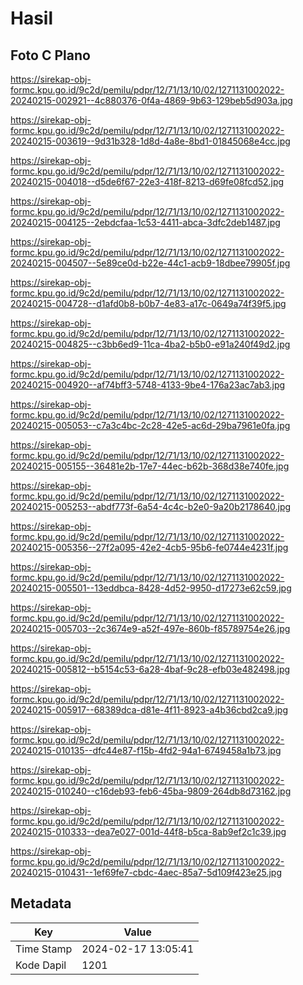 # Hasil

## Foto C Plano

https://sirekap-obj-formc.kpu.go.id/9c2d/pemilu/pdpr/12/71/13/10/02/1271131002022-20240215-002921--4c880376-0f4a-4869-9b63-129beb5d903a.jpg

https://sirekap-obj-formc.kpu.go.id/9c2d/pemilu/pdpr/12/71/13/10/02/1271131002022-20240215-003619--9d31b328-1d8d-4a8e-8bd1-01845068e4cc.jpg

https://sirekap-obj-formc.kpu.go.id/9c2d/pemilu/pdpr/12/71/13/10/02/1271131002022-20240215-004018--d5de6f67-22e3-418f-8213-d69fe08fcd52.jpg

https://sirekap-obj-formc.kpu.go.id/9c2d/pemilu/pdpr/12/71/13/10/02/1271131002022-20240215-004125--2ebdcfaa-1c53-4411-abca-3dfc2deb1487.jpg

https://sirekap-obj-formc.kpu.go.id/9c2d/pemilu/pdpr/12/71/13/10/02/1271131002022-20240215-004507--5e89ce0d-b22e-44c1-acb9-18dbee79905f.jpg

https://sirekap-obj-formc.kpu.go.id/9c2d/pemilu/pdpr/12/71/13/10/02/1271131002022-20240215-004728--d1afd0b8-b0b7-4e83-a17c-0649a74f39f5.jpg

https://sirekap-obj-formc.kpu.go.id/9c2d/pemilu/pdpr/12/71/13/10/02/1271131002022-20240215-004825--c3bb6ed9-11ca-4ba2-b5b0-e91a240f49d2.jpg

https://sirekap-obj-formc.kpu.go.id/9c2d/pemilu/pdpr/12/71/13/10/02/1271131002022-20240215-004920--af74bff3-5748-4133-9be4-176a23ac7ab3.jpg

https://sirekap-obj-formc.kpu.go.id/9c2d/pemilu/pdpr/12/71/13/10/02/1271131002022-20240215-005053--c7a3c4bc-2c28-42e5-ac6d-29ba7961e0fa.jpg

https://sirekap-obj-formc.kpu.go.id/9c2d/pemilu/pdpr/12/71/13/10/02/1271131002022-20240215-005155--36481e2b-17e7-44ec-b62b-368d38e740fe.jpg

https://sirekap-obj-formc.kpu.go.id/9c2d/pemilu/pdpr/12/71/13/10/02/1271131002022-20240215-005253--abdf773f-6a54-4c4c-b2e0-9a20b2178640.jpg

https://sirekap-obj-formc.kpu.go.id/9c2d/pemilu/pdpr/12/71/13/10/02/1271131002022-20240215-005356--27f2a095-42e2-4cb5-95b6-fe0744e4231f.jpg

https://sirekap-obj-formc.kpu.go.id/9c2d/pemilu/pdpr/12/71/13/10/02/1271131002022-20240215-005501--13eddbca-8428-4d52-9950-d17273e62c59.jpg

https://sirekap-obj-formc.kpu.go.id/9c2d/pemilu/pdpr/12/71/13/10/02/1271131002022-20240215-005703--2c3674e9-a52f-497e-860b-f85789754e26.jpg

https://sirekap-obj-formc.kpu.go.id/9c2d/pemilu/pdpr/12/71/13/10/02/1271131002022-20240215-005812--b5154c53-6a28-4baf-9c28-efb03e482498.jpg

https://sirekap-obj-formc.kpu.go.id/9c2d/pemilu/pdpr/12/71/13/10/02/1271131002022-20240215-005917--68389dca-d81e-4f11-8923-a4b36cbd2ca9.jpg

https://sirekap-obj-formc.kpu.go.id/9c2d/pemilu/pdpr/12/71/13/10/02/1271131002022-20240215-010135--dfc44e87-f15b-4fd2-94a1-6749458a1b73.jpg

https://sirekap-obj-formc.kpu.go.id/9c2d/pemilu/pdpr/12/71/13/10/02/1271131002022-20240215-010240--c16deb93-feb6-45ba-9809-264db8d73162.jpg

https://sirekap-obj-formc.kpu.go.id/9c2d/pemilu/pdpr/12/71/13/10/02/1271131002022-20240215-010333--dea7e027-001d-44f8-b5ca-8ab9ef2c1c39.jpg

https://sirekap-obj-formc.kpu.go.id/9c2d/pemilu/pdpr/12/71/13/10/02/1271131002022-20240215-010431--1ef69fe7-cbdc-4aec-85a7-5d109f423e25.jpg


## Metadata

| Key        | Value               |
| ---------- | ------------------- |
| Time Stamp | 2024-02-17 13:05:41 |
| Kode Dapil | 1201                |



